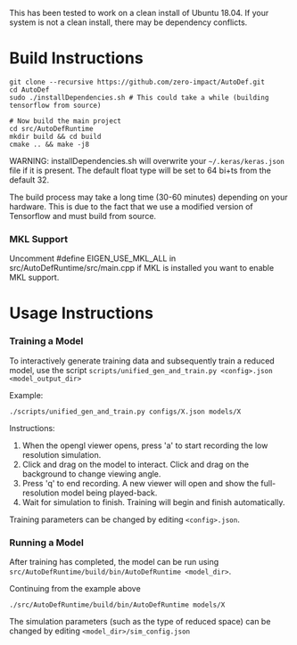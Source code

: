 This has been tested to work on a clean install of Ubuntu 18.04.
If your system is not a clean install, there may be dependency conflicts.

# Build Instructions
```
git clone --recursive https://github.com/zero-impact/AutoDef.git
cd AutoDef
sudo ./installDependencies.sh # This could take a while (building tensorflow from source)

# Now build the main project
cd src/AutoDefRuntime
mkdir build && cd build
cmake .. && make -j8
```

WARNING: installDependencies.sh will overwrite your `~/.keras/keras.json` file if it is present. The default float type will be set to 64 bi+ts from the default 32.

The build process may take a long time (30-60 minutes) depending on your hardware. This is due to the fact that we use a modified version of Tensorflow and must build from source.


### MKL Support
Uncomment #define EIGEN_USE_MKL_ALL in src/AutoDefRuntime/src/main.cpp if MKL is installed you want to enable MKL support.


# Usage Instructions

### Training a Model
To interactively generate training data and subsequently train a reduced model, use the script `scripts/unified_gen_and_train.py <config>.json <model_output_dir>`

Example:
```
./scripts/unified_gen_and_train.py configs/X.json models/X
```

Instructions:
1. When the opengl viewer opens, press 'a' to start recording the low resolution simulation.
2. Click and drag on the model to interact. Click and drag on the background to change viewing angle.
3. Press 'q' to end recording. A new viewer will open and show the full-resolution model being played-back.
4. Wait for simulation to finish. Training will begin and finish automatically.

Training parameters can be changed by editing `<config>.json`.

### Running a Model
After training has completed, the model can be run using `src/AutoDefRuntime/build/bin/AutoDefRuntime <model_dir>`.

Continuing from the example above
```
./src/AutoDefRuntime/build/bin/AutoDefRuntime models/X
```

The simulation parameters (such as the type of reduced space) can be changed by editing `<model_dir>/sim_config.json`
